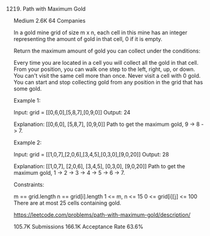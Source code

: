 1219. Path with Maximum Gold
      
Medium
2.6K
64
Companies

In a gold mine grid of size m x n, each cell in this mine has an integer representing the amount of gold in that cell, 0 if it is empty.

Return the maximum amount of gold you can collect under the conditions:

Every time you are located in a cell you will collect all the gold in that cell.
From your position, you can walk one step to the left, right, up, or down.
You can't visit the same cell more than once.
Never visit a cell with 0 gold.
You can start and stop collecting gold from any position in the grid that has some gold.
 

Example 1:

Input: grid = [[0,6,0],[5,8,7],[0,9,0]]
Output: 24

Explanation:
[[0,6,0],
 [5,8,7],
 [0,9,0]]
Path to get the maximum gold, 9 -> 8 -> 7.


Example 2:

Input: grid = [[1,0,7],[2,0,6],[3,4,5],[0,3,0],[9,0,20]]
Output: 28

Explanation:
[[1,0,7],
 [2,0,6],
 [3,4,5],
 [0,3,0],
 [9,0,20]]
Path to get the maximum gold, 1 -> 2 -> 3 -> 4 -> 5 -> 6 -> 7.
 

Constraints:

m == grid.length
n == grid[i].length
1 <= m, n <= 15
0 <= grid[i][j] <= 100
There are at most 25 cells containing gold.


https://leetcode.com/problems/path-with-maximum-gold/description/



105.7K
Submissions
166.1K
Acceptance Rate
63.6%
